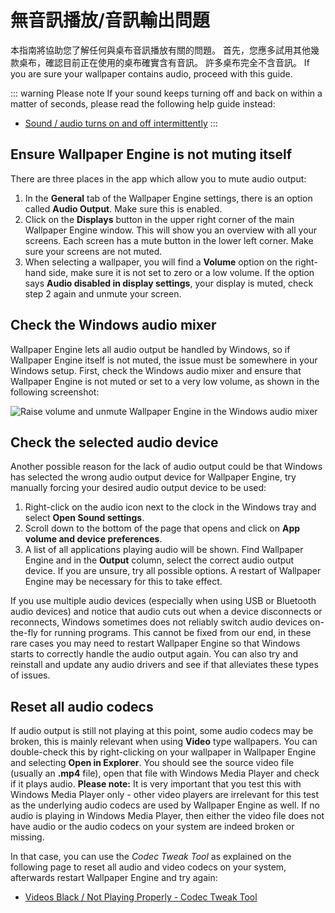 # 無音訊播放/音訊輸出問題
本指南將協助您了解任何與桌布音訊播放有關的問題。 首先，您應多試用其他幾款桌布，確認目前正在使用的桌布確實含有音訊。 許多桌布完全不含音訊。 If you are sure your wallpaper contains audio, proceed with this guide.

::: warning
Please note If your sound keeps turning off and back on within a matter of seconds, please read the following help guide instead:

* [Sound / audio turns on and off intermittently](/audio/intermittent)
:::

## Ensure Wallpaper Engine is not muting itself
There are three places in the app which allow you to mute audio output:

1. In the **General** tab of the Wallpaper Engine settings, there is an option called **Audio Output**. Make sure this is enabled.
2. Click on the **Displays** button in the upper right corner of the main Wallpaper Engine window. This will show you an overview with all your screens. Each screen has a mute button in the lower left corner. Make sure your screens are not muted.
3. When selecting a wallpaper, you will find a **Volume** option on the right-hand side, make sure it is not set to zero or a low volume. If the option says **Audio disabled in display settings**, your display is muted, check step 2 again and unmute your screen.

## Check the Windows audio mixer
Wallpaper Engine lets all audio output be handled by Windows, so if Wallpaper Engine itself is not muted, the issue must be somewhere in your Windows setup. First, check the Windows audio mixer and ensure that Wallpaper Engine is not muted or set to a very low volume, as shown in the following screenshot:

![Raise volume and unmute Wallpaper Engine in the Windows audio mixer](./audiomixer.png)

## Check the selected audio device
Another possible reason for the lack of audio output could be that Windows has selected the wrong audio output device for Wallpaper Engine, try manually forcing your desired audio output device to be used:

1. Right-click on the audio icon next to the clock in the Windows tray and select **Open Sound settings**.
2. Scroll down to the bottom of the page that opens and click on **App volume and device preferences**.
3. A list of all applications playing audio will be shown. Find Wallpaper Engine and in the **Output** column, select the correct audio output device. If you are unsure, try all possible options. A restart of Wallpaper Engine may be necessary for this to take effect.

If you use multiple audio devices (especially when using USB or Bluetooth audio devices) and notice that audio cuts out when a device disconnects or reconnects, Windows sometimes does not reliably switch audio devices on-the-fly for running programs. This cannot be fixed from our end, in these rare cases you may need to restart Wallpaper Engine so that Windows starts to correctly handle the audio output again. You can also try and reinstall and update any audio drivers and see if that alleviates these types of issues.

## Reset all audio codecs

If audio output is still not playing at this point, some audio codecs may be broken, this is mainly relevant when using **Video** type wallpapers. You can double-check this by right-clicking on your wallpaper in Wallpaper Engine and selecting **Open in Explorer**. You should see the source video file (usually an **.mp4** file), open that file with Windows Media Player and check if it plays audio. **Please note:** It is very important that you test this with Windows Media Player only - other video players are irrelevant for this test as the underlying audio codecs are used by Wallpaper Engine as well. If no audio is playing in Windows Media Player, then either the video file does not have audio or the audio codecs on your system are indeed broken or missing.

In that case, you can use the *Codec Tweak Tool* as explained on the following page to reset all audio and video codecs on your system, afterwards restart Wallpaper Engine and try again:

* [Videos Black / Not Playing Properly - Codec Tweak Tool](noshow/notplaying.html#codec-tweak-tool)

